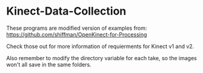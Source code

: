# Kinect-Data-Collection

These programs are modified version of examples from: https://github.com/shiffman/OpenKinect-for-Processing

Check those out for more information of requierments for Kinect v1 and v2.

Also remember to modify the directory variable for each take, so the images won't all save in the same folders.
